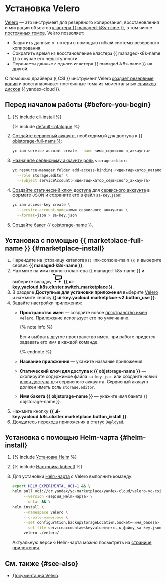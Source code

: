 # Установка Velero

[Velero](https://velero.io/) — это инструмент для резервного копирования, восстановления и миграции объектов [кластера {{ managed-k8s-name }}](../../concepts/index.md#kubernetes-cluster), в том числе [постоянных томов](../../concepts/volume.md#persistent-volume). Velero позволяет:
* Защитить данные от потери с помощью гибкой системы резервного копирования.
* Сократить время на восстановление кластера {{ managed-k8s-name }} в случае его недоступности.
* Перенести данные с одного кластера {{ managed-k8s-name }} на другой.

С помощью драйвера {{ CSI }} инструмент Velero [создает резервные копии](../../tutorials/backup.md) и восстанавливает постоянные тома из моментальных [снимков дисков](../../../compute/concepts/snapshot.md) {{ yandex-cloud }}.

## Перед началом работы {#before-you-begin}

1. {% include [cli-install](../../../_includes/cli-install.md) %}

   {% include [default-catalogue](../../../_includes/default-catalogue.md) %}

1. [Создайте сервисный аккаунт](../../../iam/operations/sa/create.md), необходимый для доступа к [{{ objstorage-full-name }}](../../../storage/):

   ```bash
   yc iam service-account create --name <имя_сервисного_аккаунта>
   ```

1. [Назначьте сервисному аккаунту роль](../../../iam/operations/sa/assign-role-for-sa.md) `storage.editor`:

   ```bash
   yc resource-manager folder add-access-binding <идентификатор_каталога> \
     --role storage.editor \
     --subject serviceAccount:<идентификатор_сервисного_аккаунта>
   ```

1. [Создайте статический ключ доступа](../../../iam/operations/sa/create-access-key.md) для [сервисного аккаунта](../../../iam/concepts/users/service-accounts.md) в формате JSON и сохраните его в файл `sa-key.json`:

   ```bash
   yc iam access-key create \
     --service-account-name=<имя_сервисного_аккаунта> \
     --format=json > sa-key.json
   ```

1. [Создайте бакет {{ objstorage-name }}](../../../storage/operations/buckets/create.md).

## Установка с помощью {{ marketplace-full-name }} {#marketplace-install}

1. Перейдите на [страницу каталога]({{ link-console-main }}) и выберите сервис **{{ managed-k8s-name }}**.
1. Нажмите на имя нужного кластера {{ managed-k8s-name }} и выберите вкладку ![image](../../../_assets/marketplace.svg) **{{ ui-key.yacloud.k8s.cluster.switch_marketplace }}**.
1. В разделе **Доступные для установки приложения** выберите [Velero](/marketplace/products/yc/velero-yc-csi) и нажмите кнопку **{{ ui-key.yacloud.marketplace-v2.button_use }}**.
1. Задайте настройки приложения:
   * **Пространство имен** — создайте новое [пространство имен](../../concepts/index.md#namespace) `velero`. Приложение использует его по умолчанию.

     {% note info %}

     Если выбрать другое пространство имен, при работе придется задавать его имя в каждой команде.

     {% endnote %}

   * **Название приложения** — укажите название приложения.
   * **Статический ключ для доступа к {{ objstorage-name }}** — скопируйте содержимое файла `sa-key.json` или создайте новый [ключ доступа](../../../iam/concepts/authorization/key.md) для сервисного аккаунта. Сервисный аккаунт должен иметь роль `storage.editor`.
   * **Имя бакета {{ objstorage-name }}** — укажите имя бакета {{ objstorage-name }}.
1. Нажмите кнопку **{{ ui-key.yacloud.k8s.cluster.marketplace.button_install }}**.
1. Дождитесь перехода приложения в статус `Deployed`.

## Установка с помощью Helm-чарта {#helm-install}

1. {% include [Установка Helm](../../../_includes/managed-kubernetes/helm-install.md) %}
1. {% include [Настройка kubectl](../../../_includes/managed-kubernetes/kubectl-install.md) %}
1. Для установки [Helm-чарта](https://helm.sh/docs/topics/charts/) с Velero выполните команду:

   ```bash
   export HELM_EXPERIMENTAL_OCI=1 && \
   helm pull oci://cr.yandex/yc-marketplace/yandex-cloud/velero-yc-csi/helm/velero \
        --version <версия_Helm-чарта> \
        --untar && \
   helm install \
        --namespace velero \
        --create-namespace \
        --set configuration.backupStorageLocation.bucket=<имя_бакета> \
        --set-file serviceaccountawskeyvalue=<путь_к_файлу_sa-key.json> \
        velero ./velero/
   ```

   Актуальную версию Helm-чарта можно посмотреть на [странице приложения](/marketplace/products/yc/velero-yc-csi#docker-images).

## См. также {#see-also}

* [Документация Velero](https://velero.io/docs/v1.11/examples/).